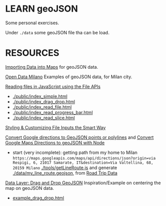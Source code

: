 # LEARN geoJSON #

Some personal exercises.

Under `./data` some geoJSON file tha can be load.

# RESOURCES #

[Importing Data into Maps](https://developers.google.com/maps/documentation/javascript/importing_data) for geoJSON data.

[Open Data Milano](https://github.com/abahgat/opendata-milano) Examples of geoJSON data, for Milan city.

[Reading files in JavaScript using the File APIs](https://www.html5rocks.com/en/tutorials/file/dndfiles/)

* [./public/index_simple.html](./public/index_simple.html)
* [./public/index_drag_drop.html](./public/index_drag_drop.html)
* [./public/index_read_file.html](./public/index_read_file.html)
* [./public/index_read_progress_bar.html](./public/index_read_progress_bar.html)
* [./public/index_read_slice.html](./public/index_read_slice.html)

[Styling & Customizing File Inputs the Smart Way](https://tympanus.net/codrops/2015/09/15/styling-customizing-file-inputs-smart-way/)

[Convert Google directions to GeoJSON points or polylines](http://zevross.com/blog/2014/09/23/convert-google-directions-to-geojson-points-or-polylines/) and [Convert Google Maps Directions to geoJSON with Node](http://winstonhearn.com/gmaps-to-geojson/)

* start (very incomplete): getting path from my home to Milan 
`https://maps.googleapis.com/maps/api/directions/json?origin=via Respigi, 6, 21017 Samarate, IT&destination=Via Valtellina, 68, 20159 Milano` [./tools/getLineRoute.js](./tools/getLineRoute.js) and generate [./data/my_line_route.geojson]([./data/my_line_route.geojson), from [Road Trip Data](https://github.com/wnstn/roadtripData)

[Data Layer: Drag and Drop GeoJSON](https://developers.google.com/maps/documentation/javascript/examples/layer-data-dragndrop) Inspiration/Example on centering the map on geoJSON data.

* [example_drag_drop.html](./public/example_drag_drop.html)

